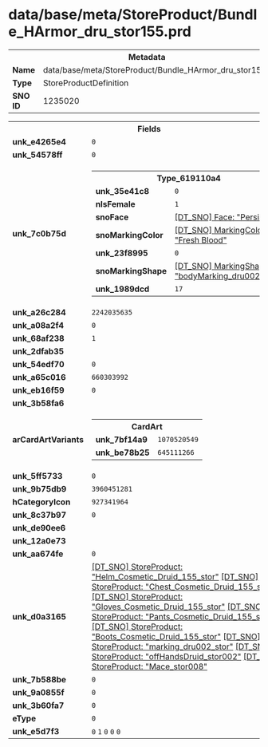 <h1>data/base/meta/StoreProduct/Bundle_HArmor_dru_stor155.prd</h1><table><tr><th colspan="100%">Metadata</th></tr><tr><td><b>Name</b></td><td>data/base/meta/StoreProduct/Bundle_HArmor_dru_stor155.prd</td></tr><tr><td><b>Type</b></td><td>StoreProductDefinition</td></tr><tr><td><b>SNO ID</b></td><td>1235020</td></tr></table>

<table><tr><th colspan="100%">Fields</th></tr><tr><td><b>unk_e4265e4</b></td><td><code>0</code></td></tr><tr><td><b>unk_54578ff</b></td><td><code>0</code></td></tr><tr><td><b>unk_7c0b75d</b></td><td><table><tr><th colspan="100%">Type_619110a4</th></tr><tr><td><b>unk_35e41c8</b></td><td><code>0</code></td></tr><tr><td><b>nIsFemale</b></td><td><code>1</code></td></tr><tr><td><b>snoFace</b></td><td><a href="..\Face\Persian.fac">[DT_SNO] Face: "Persian"</a></td></tr><tr><td><b>snoMarkingColor</b></td><td><a href="..\MarkingColor\Fresh Blood.mcl">[DT_SNO] MarkingColor: "Fresh Blood"</a></td></tr><tr><td><b>unk_23f8995</b></td><td><code>0</code></td></tr><tr><td><b>snoMarkingShape</b></td><td><a href="..\MarkingShape\bodyMarking_dru002_stor.msh">[DT_SNO] MarkingShape: "bodyMarking_dru002_stor"</a></td></tr><tr><td><b>unk_1989dcd</b></td><td><code>17</code></td></tr></table>

</td></tr><tr><td><b>unk_a26c284</b></td><td><code>2242035635</code></td></tr><tr><td><b>unk_a08a2f4</b></td><td><code>0</code></td></tr><tr><td><b>unk_68af238</b></td><td><code>1</code></td></tr><tr><td><b>unk_2dfab35</b></td><td></td></tr><tr><td><b>unk_54edf70</b></td><td><code>0</code></td></tr><tr><td><b>unk_a65c016</b></td><td><code>660303992</code></td></tr><tr><td><b>unk_eb16f59</b></td><td><code>0</code></td></tr><tr><td><b>unk_3b58fa6</b></td><td></td></tr><tr><td><b>arCardArtVariants</b></td><td><table><tr><th colspan="100%">CardArt</th></tr><tr><td><b>unk_7bf14a9</b></td><td><code>1070520549</code></td></tr><tr><td><b>unk_be78b25</b></td><td><code>645111266</code></td></tr></table>


</td></tr><tr><td><b>unk_5ff5733</b></td><td><code>0</code></td></tr><tr><td><b>unk_9b75db9</b></td><td><code>3960451281</code></td></tr><tr><td><b>hCategoryIcon</b></td><td><code>927341964</code></td></tr><tr><td><b>unk_8c37b97</b></td><td><code>0</code></td></tr><tr><td><b>unk_de90ee6</b></td><td></td></tr><tr><td><b>unk_12a0e73</b></td><td></td></tr><tr><td><b>unk_aa674fe</b></td><td><code>0</code></td></tr><tr><td><b>unk_d0a3165</b></td><td><a href="Helm_Cosmetic_Druid_155_stor.prd">[DT_SNO] StoreProduct: "Helm_Cosmetic_Druid_155_stor"</a>
<a href="Chest_Cosmetic_Druid_155_stor.prd">[DT_SNO] StoreProduct: "Chest_Cosmetic_Druid_155_stor"</a>
<a href="Gloves_Cosmetic_Druid_155_stor.prd">[DT_SNO] StoreProduct: "Gloves_Cosmetic_Druid_155_stor"</a>
<a href="Pants_Cosmetic_Druid_155_stor.prd">[DT_SNO] StoreProduct: "Pants_Cosmetic_Druid_155_stor"</a>
<a href="Boots_Cosmetic_Druid_155_stor.prd">[DT_SNO] StoreProduct: "Boots_Cosmetic_Druid_155_stor"</a>
<a href="marking_dru002_stor.prd">[DT_SNO] StoreProduct: "marking_dru002_stor"</a>
<a href="offHandsDruid_stor002.prd">[DT_SNO] StoreProduct: "offHandsDruid_stor002"</a>
<a href="Mace_stor008.prd">[DT_SNO] StoreProduct: "Mace_stor008"</a>
</td></tr><tr><td><b>unk_7b588be</b></td><td><code>0</code></td></tr><tr><td><b>unk_9a0855f</b></td><td><code>0</code></td></tr><tr><td><b>unk_3b60fa7</b></td><td><code>0</code></td></tr><tr><td><b>eType</b></td><td><code>0</code></td></tr><tr><td><b>unk_e5d7f3</b></td><td><code>0</code>
<code>1</code>
<code>0</code>
<code>0</code>
<code>0</code>
</td></tr></table>

